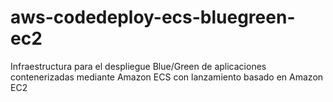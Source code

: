# aws-codedeploy-ecs-bluegreen-ec2
Infraestructura para el despliegue Blue/Green de aplicaciones contenerizadas mediante Amazon ECS con lanzamiento basado en Amazon EC2
